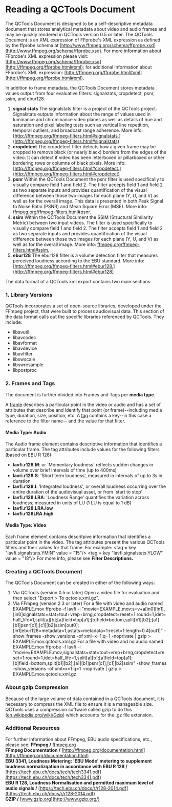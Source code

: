 # Reading a QCTools Document

The QCTools Document is designed to be a self-descriptive metadata document that stores analytical metadata about video and audio frames and may be quickly rendered in QCTools version 0.5 or later. The QCTools Document is an XML expression of FFprobe's XML expression as defined by the ffprobe schema at [http://www.ffmpeg.org/schema/ffprobe.xsd](http://www.ffmpeg.org/schema/ffprobe.xsd). For more information about FFprobe's XML expression please visit: [http://www.ffmpeg.org/schema/ffprobe.xsd](http://ffmpeg.org/ffprobe.html#xml); for additional information about FFprobe's XML expression: [http://ffmpeg.org/ffprobe.html#xml](http://ffmpeg.org/ffprobe.html#xml).

In addition to frame metadata, the QCTools Document stores metadata values output from four evaluative filters: signalstats, cropdetect, psnr, ssim, and ebur128.

1.  **signal stats**
    The signalstats filter is a project of the QCTools project. Signalstats outputs information about the range of values used in luminance and chrominance video planes as well as details of hue and saturation and pixel labeling tests such as vertical line repetition, temporal outliers, and broadcast range adherence. More info: [http://ffmpeg.org/ffmpeg-filters.html#signalstats.](http://ffmpeg.org/ffmpeg-filters.html#signalstats)
2.  **cropdetect**
    The cropdetect filter detects how a given frame may be cropped to remove black (or nearly black) borders from the edges of the video. It can detect if video has been letterboxed or pillarboxed or other bordering rows or columns of black pixels. More info: [http://ffmpeg.org/ffmpeg-filters.html#cropdetect.](http://ffmpeg.org/ffmpeg-filters.html#cropdetect)
3.  **psnr**
    Within the QCTools Document the psnr filter is used specifically to visually compare field 1 and field 2\. The filter accepts field 1 and field 2 as two separate inputs and provides quantification of the visual difference between those two images for each plane (Y, U, and V) as well as for the overall image. This data is presented in both Peak Signal to Noise Ratio (PSNR) and Mean Square Error (MSE). More info: [ffmpeg.org/ffmpeg-filters.html#psnr.](ffmpeg.org/ffmpeg-filters.html#psnr)
4.  **ssim**
    Within the QCTools Document the SSIM (Structural SImilarity Metric) between two input videos. The filter is used specifically to visually compare field 1 and field 2\. The filter accepts field 1 and field 2 as two separate inputs and provides quantification of the visual difference between those two images for each plane (Y, U, and V) as well as for the overall image. More info: [ffmpeg.org/ffmpeg-filters.html#ssim.](ffmpeg.org/ffmpeg-filters.html#ssim)
5.  **ebur128**
    The ebur128 filter is a volume detection filter that measures perceived loudness according to the EBU standard. More info: [http://ffmpeg.org/ffmpeg-filters.html#ebur128.](http://ffmpeg.org/ffmpeg-filters.html#ebur128)

The data format of a QCTools xml export contains two main sections:

### 1\. Library Versions

QCTools incorporates a set of open-source libraries, developed under the FFmpeg project, that were built to process audiovisual data. This section of the data format calls out the specific libraries referenced by QCTools. They include:

*   libavutil
*   libavcodec
*   libavformat
*   libavdevice
*   libavfilter
*   libswscale
*   libswresample
*   libpostproc

### 2\. Frames and Tags

The document is further divided into Frames and Tags per **media type**.

A [frame](https://github.com/bavc/FFmpeg/blob/master/doc/ffprobe.xsd#L55-L88) describes a particular point in the video or audio and has a set of attributes that describe and identify that point (or frame)--including media type, duration, size, position, etc.
A [tag](https://github.com/bavc/FFmpeg/blob/master/doc/ffprobe.xsd#L207-L210) contains a key--in this case a reference to the filter name-- and the value for that filter.

#### Media Type: Audio

The Audio frame element contains descriptive information that identifies a particular frame. The tag attributes include values for the following filters (based on EBU R 128):

*   **lavfi.r128.M**: or 'Momentary loudness' reflects sudden changes in volume over brief intervals of time (up to 400ms)
*   **lavri.r128.S**: 'Short term loudness', measured in intervals of up to 3s in duration
*   **lavfi.r128.I**: 'Integrated loudness', or overall loudness occurring over the entire duration of the audiovisual asset, or from 'start to stop'
*   **lavfi.r128.LRA**: 'Loudness Range' quantifies the variation across loudness; measured in units of LU (1 LU is equal to 1 dB)
*   **lavfi.r128.LRA.low**
*   **lavfi.r128LRA.high**

#### Media Type: Video

Each frame element contains descritpive information that identifies a particular point in the video. The tag attributes present the various QCTools filters and their values for that frame. For example:
<tag = key "lavfi.signalstats.YMIN" value = "15"/>
<tag = key "lavfi.signalstats.YLOW" value = "18"/>
For more info, please see **Filter Descriptions.**

### Creating a QCTools Document

The QCTools Document can be created in either of the following ways:

1.  Via QCTools (version 0.5 or later)
    Open a video file for evaluation and then select "Export > To qctools.xml.gz".
2.  Via FFmpeg (version 2.3 or later)
    For a file with video and audio named EXAMPLE.mov
    ffprobe -f lavfi -i "movie=EXAMPLE.mov:s=v+a[in0][in1],[in0]signalstats=stat=tout+vrep+brng,cropdetect=reset=1:round=1,idet=half_life=1,split[a][b];[a]field=top[a1];[b]field=bottom,split[b1][b2];[a1][b1]psnr[c1];[c1][b2]ssim[out0];[in1]ebur128=metadata=1,astats=metadata=1:reset=1:length=0.4[out1]" -show_frames -show_versions -of xml=x=1:q=1 -noprivate | gzip > EXAMPLE.mov.qctools.xml.gz
    For a file with video and no audio named EXAMPLE.mov
    ffprobe -f lavfi -i "movie=EXAMPLE.mov,signalstats=stat=tout+vrep+brng,cropdetect=reset=1:round=1,idet=half_life=1,split[a][b];[a]field=top[a1];[b]field=bottom,split[b1][b2];[a1][b1]psnr[c1];[c1][b2]ssim" -show_frames -show_versions -of xml=x=1:q=1 -noprivate | gzip > EXAMPLE.mov.qctools.xml.gz

### About gzip Compression

Because of the large volume of data contained in a QCTools document, it is necessary to compress the XML file to ensure it is a manageable size. QCTools uses a compression software called gzip to do this ([en.wikipedia.org/wiki/Gzip](http://en.wikipedia.org/wiki/Gzip)) which accounts for the .gz file extension.

### Additional Resources

For further information about FFmpeg, EBU audio specifications, etc., please see:
**FFmpeg /** [ffmpeg.org](https://ffmpeg.org)  
**FFmpeg Documentation /** [http://ffmpeg.org/documentation.html](http://ffmpeg.org/documentation.html)  
**EBU 3341, Loudness Metering: 'EBU Mode' metering to supplement loudness normalizqation in accordance with EBU R 128 /** [https://tech.ebu.ch/docs/tech/tech3341.pdf](https://tech.ebu.ch/docs/tech/tech3341.pdf)  
**EBU R 128, Loudness Normalisation and permitted maximum level of audio signals /** [https://tech.ebu.ch/docs/r/r128-2014.pdf](https://tech.ebu.ch/docs/r/r128-2014.pdf)  
**GZIP /** [www.gzip.org](http://www.gzip.org/)  
